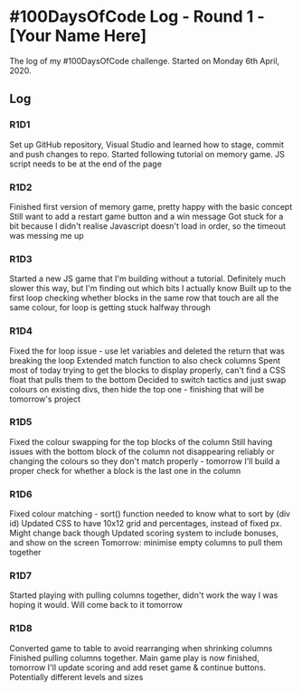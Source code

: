 # #100DaysOfCode Log - Round 1 - [Your Name Here]

The log of my #100DaysOfCode challenge. Started on Monday 6th April, 2020. 

## Log

### R1D1 
Set up GitHub repository, Visual Studio and learned how to stage, commit and push changes to repo.
Started following tutorial on memory game. 
JS script needs to be at the end of the page

### R1D2
Finished first version of memory game, pretty happy with the basic concept
Still want to add a restart game button and a win message
Got stuck for a bit because I didn't realise Javascript doesn't load in order, so the timeout was messing me up

### R1D3
Started a new JS game that I'm building without a tutorial. Definitely much slower this way, but I'm finding out which bits I actually know
Built up to the first loop checking whether blocks in the same row that touch are all the same colour, for loop is getting stuck halfway through

### R1D4
Fixed the for loop issue - use let variables and deleted the return that was breaking the loop
Extended match function to also check columns
Spent most of today trying to get the blocks to display properly, can't find a CSS float that pulls them to the bottom
Decided to switch tactics and just swap colours on existing divs, then hide the top one - finishing that will be tomorrow's project

### R1D5
Fixed the colour swapping for the top blocks of the column
Still having issues with the bottom block of the column not disappearing reliably or changing the colours so they don't match properly - tomorrow I'll build a proper check for whether a block is the last one in the column

### R1D6
Fixed colour matching - sort() function needed to know what to sort by (div id)
Updated CSS to have 10x12 grid and percentages, instead of fixed px. Might change back though
Updated scoring system to include bonuses, and show on the screen
Tomorrow: minimise empty columns to pull them together

### R1D7
Started playing with pulling columns together, didn't work the way I was hoping it would. Will come back to it tomorrow

### R1D8
Converted game to table to avoid rearranging when shrinking columns
Finished pulling columns together. Main game play is now finished, tomorrow I'll update scoring and add reset game & continue buttons. Potentially different levels and sizes